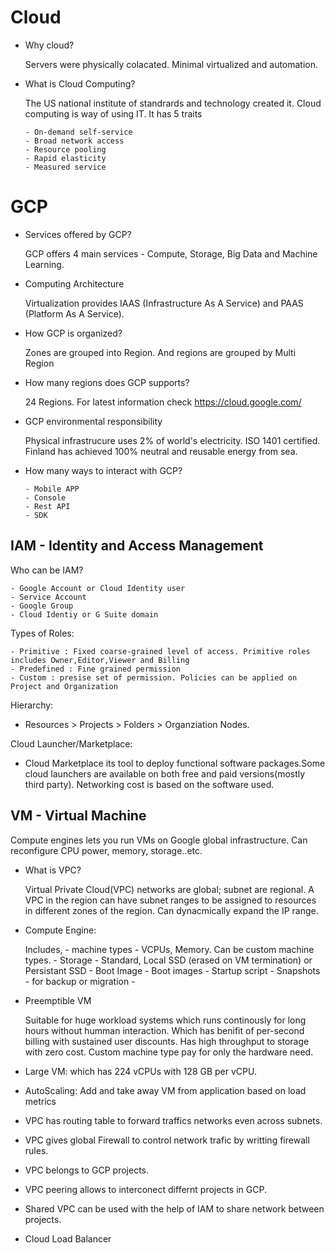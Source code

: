 # Cloud
- Why cloud?
  
  Servers were physically colacated. Minimal virtualized and automation. 
   
- What is Cloud Computing?

  The US national institute of standrards and technology created it. Cloud computing is way of using IT. It has 5 traits
  
      - On-demand self-service
      - Broad network access
      - Resource pooling
      - Rapid elasticity
      - Measured service
  
# GCP
- Services offered by GCP?
  
   GCP offers 4 main services - Compute, Storage, Big Data and Machine Learning.

- Computing Architecture

  Virtualization provides IAAS (Infrastructure As A Service) and PAAS (Platform As A Service). 

- How GCP is organized?

  Zones are grouped into Region. And regions are grouped by Multi Region
  
- How many regions does GCP supports?

  24 Regions. For latest information check https://cloud.google.com/
  
- GCP environmental responsibility

  Physical infrastrucure uses 2% of world's electricity. ISO 1401 certified. Finland has achieved 100% neutral and reusable energy from sea.
  
- How many ways to interact with GCP?

      - Mobile APP
      - Console
      - Rest API
      - SDK
  
## IAM - Identity and Access Management
   
  Who can be IAM?
   
    - Google Account or Cloud Identity user
    - Service Account
    - Google Group
    - Cloud Identiy or G Suite domain
  
  Types of Roles:
   
    - Primitive : Fixed coarse-grained level of access. Primitive roles includes Owner,Editor,Viewer and Billing
    - Predefined : Fine grained permission  
    - Custom : presise set of permission. Policies can be applied on Project and Organization

  Hierarchy: 
 
  - Resources > Projects > Folders > Organziation Nodes.
    
  Cloud Launcher/Marketplace:
   
  - Cloud Marketplace its tool to deploy functional software packages.Some cloud launchers are available on both free and paid versions(mostly third party).  Networking cost is based on the software used. 
  
  ## VM - Virtual Machine
  
  Compute engines lets you run VMs on Google global infrastructure. Can reconfigure CPU power, memory, storage..etc.
  
  - What is VPC?
  
    Virtual Private Cloud(VPC) networks are global; subnet are regional. A VPC in the region can have subnet ranges to be assigned to resources in different zones of the region. Can dynacmically expand the IP range. 
    
  - Compute Engine:
    
    Includes,
        - machine types - VCPUs, Memory. Can be custom machine types.
        - Storage - Standard, Local SSD (erased on VM termination) or Persistant SSD
        - Boot Image - Boot images
        - Startup script
        - Snapshots - for backup or migration
        - 
  - Preemptible VM
     
     Suitable for huge workload systems which runs continously for long hours without humman interaction. Which has benifit of per-second billing with sustained user discounts. Has high throughput to storage with zero cost. Custom machine type pay for only the hardware need.
     
  - Large VM: which has 224 vCPUs with 128 GB per vCPU.
  - AutoScaling: Add and take away VM from application based on load metrics
  - VPC has routing table to forward traffics networks even across subnets. 
  - VPC gives global Firewall to control network trafic by writting firewall rules.
  - VPC belongs to GCP projects. 
  - VPC peering allows to interconect differnt projects in GCP.
  - Shared VPC can be used with the help of IAM to share network between projects.
  
  - Cloud Load Balancer
  
